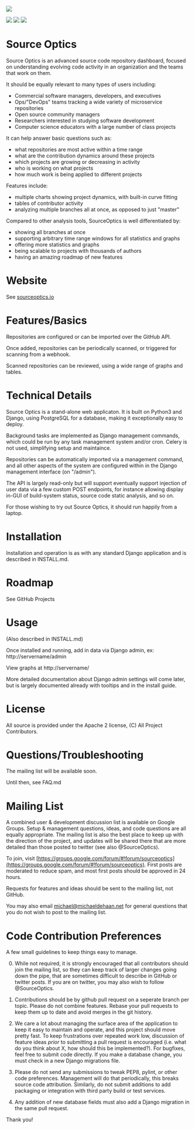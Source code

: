 
![](https://raw.githubusercontent.com/sourceoptics/source_optics/master/source_optics/static/logo_bg.png?s=400)

![](https://img.shields.io/badge/dynotherms-connected-blue) ![](https://img.shields.io/badge/infracells-up-green) ![](https://img.shields.io/badge/megathrusters-go-green)

Source Optics
=============

Source Optics is an advanced source code repository dashboard, focused on understanding
evolving code activity in an organization and the teams that work on them.

It should be equally relevant to many types of users including:

* Commercial software managers, developers, and executives
* Ops/"DevOps" teams tracking a wide variety of microservice repositories
* Open source community managers
* Researchers interested in studying software development
* Computer science educators with a large number of class projects

It can help answer basic questions such as:

* what repositories are most active within a time range
* what are the contribution dynamics around these projects
* which projects are growing or decreasing in activity
* who is working on what projects
* how much work is being applied to different projects

Features include:

* multiple charts showing project dynamics, with built-in curve fitting
* tables of contributor activity
* analyzing multiple branches all at once, as opposed to just "master"

Compared to other analysis tools, SourceOptics is well differentiated by:

* showing all branches at once
* supporting arbitrary time range windows for all statistics and graphs
* offering more statistics and graphs
* being scalable to projects with thousands of authors
* having an amazing roadmap of new features

Website
=======

See [sourceoptics.io](https://sourceoptics.io)

Features/Basics
===============

Repositories are configured or can be imported over the GitHub API.

Once added, repositories can be periodically scanned, or triggered for scanning from a webhook.

Scanned repositories can be reviewed, using a wide range of graphs and tables.

Technical Details
=================

Source Optics is a stand-alone web applicaton.  It is built on Python3 and Django, using PostgreSQL
for a database, making it exceptionally easy to deploy.

Background tasks are implemented as Django management commands, which could be run by
any task management system and/or cron.  Celery is not used, simplifying setup and
maintaince.

Repositories can be automatically imported via a management command, and all other aspects
of the system are configured within in the Django management interface (on "/admin").

The API is largely read-only but will support eventually support injection of user data via a few custom
POST endpoints, for instance allowing display in-GUI of build-system status, source code
static analysis, and so on. 

For those wishing to try out Source Optics, it should run happily from a laptop.

Installation
============

Installation and operation is as with any standard Django application and is described in INSTALL.md.

Roadmap
=======

See GitHub Projects

Usage
=====

(Also described in INSTALL.md)

Once installed and running, add in data via Django admin, ex: http://servername/admin

View graphs at http://servername/

More detailed documentation about Django admin settings will come later, but is largely
documented already with tooltips and in the install guide.

License
=======

All source is provided under the Apache 2 license, (C) All Project Contributors.

Questions/Troubleshooting
=========================

The mailing list will be available soon.

Until then, see FAQ.md

Mailing List
============

A combined user & development discussion list is available on Google Groups. Setup & management questions, ideas,
and code questions are all equally appropriate.  The mailing list is also the best place to keep up with the 
direction of the project, and updates will be shared there that are more detailed than those posted to twitter (see also
@SourceOptics).

To join, visit [https://groups.google.com/forum/#!forum/sourceoptics](https://groups.google.com/forum/#!forum/sourceoptics).  First posts are moderated to reduce spam, and most first posts should be approved in 24 hours.

Requests for features and ideas should be sent to the mailing list, not GitHub.

You may also email michael@michaeldehaan.net for general questions that you do not wish to post to the mailing list.

Code Contribution Preferences
=============================

A few small guidelines to keep things easy to manage.

0) While not required, it is strongly encouraged that all contributors should join the mailing list, so they can keep track of larger changes going down the pipe, that are sometimes difficult to describe in GitHub or twitter posts.  If you are on twitter, you may also wish to follow @SourceOptics.

1) Contributions should be by github pull request on a seperate branch per topic. Please do not combine features. Rebase your pull requests to keep them up to date and avoid merges in the git history.  

2) We care a lot about managing the surface area of the application to keep it easy to maintain and operate, and this project should move pretty fast. To keep frustrations over repeated work low, discussion of feature ideas *prior* to submitting a pull request is  encouraged (i.e. what do you think about X, how should this be implemented?). For bugfixes, feel free to submit code directly. If you make a database change, you must check in a new Django migrations file.

3) Please do not send any submissions to tweak PEP8, pylint, or other code preferences.  Management will do that periodically, this breaks source code attribution.  Similarly, do not submit additions to add packaging or integration with third party build or test services.

4) Any addition of new database fields must also add a Django migration in the same pull request.

Thank you!
